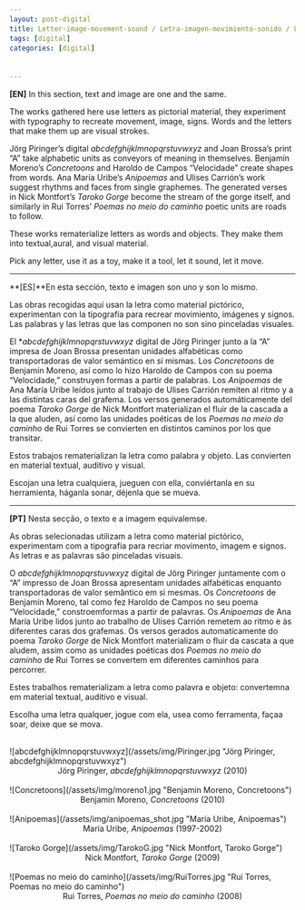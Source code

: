 ```yaml
---
layout: post-digital
title: Letter­-image­-movement-­sound / Letra­-imagen­-movimiento­-sonido / Letra-imagem­-movimento­-som
tags: [digital]
categories: [digital]


---
```


**[EN]** In this section, text and image are one and the same.

The works gathered here use letters as pictorial material, they experiment with typography to recreate movement, image, signs. Words and the letters that make them up are visual strokes.

Jörg Piringer’s digital *abcdefghijklmnopqrstuvwxyz* and Joan Brossa’s print “A” take alphabetic units as conveyors of meaning in themselves. Benjamín Moreno’s *Concretoons* and Haroldo de Campos “Velocidade” create shapes from words. Ana María Uribe’s *Anipoemas* and Ulises Carrión’s work suggest rhythms and faces from single graphemes. The generated verses in Nick Montfort’s *Taroko Gorge* become the stream of the gorge itself, and similarly in Rui Torres’ *Poemas no meio do caminho* poetic units are roads to follow.

These works rematerialize letters as words and objects. They make them into textual,aural, and visual material.

Pick any letter, use it as a toy, make it a tool, let it sound, let it move.

---

**[ES]**En esta sección, texto e imagen son uno y son lo mismo.

Las obras recogidas aquí usan la letra como material pictórico, experimentan con la tipografía para recrear movimiento, imágenes y signos. Las palabras y las letras que las componen no son sino pinceladas visuales.

El **abcdefghijklmnopqrstuvwxyz* digital de Jörg Piringer junto a la “A” impresa de Joan Brossa presentan unidades alfabéticas como transportadoras de valor semántico en sí mismas. Los *Concretoons* de Benjamín Moreno, así como lo hizo Haroldo de Campos con su poema “Velocidade,” construyen formas a partir de palabras. Los *Anipoemas* de Ana María Uribe leídos junto al trabajo de Ulises Carrión remiten al ritmo y a las distintas caras del grafema. Los versos generados automáticamente del poema *Taroko Gorge* de Nick Montfort materializan el fluir de la cascada a la que aluden, así como las unidades poéticas de los *Poemas no meio do caminho* de Rui Torres se convierten en distintos caminos por los que transitar.

Estos trabajos rematerializan la letra como palabra y objeto. Las convierten en material textual, auditivo y visual.

Escojan una letra cualquiera, jueguen con ella, conviértanla en su herramienta, háganla sonar, déjenla que se mueva.

---

**[PT]** Nesta secção, o texto e a imagem equivalem­se.

As obras selecionadas utilizam a letra como material pictórico, experimentam com a tipografia para recriar movimento, imagem e signos. As letras e as palavras são pinceladas visuais.

O *abcdefghijklmnopqrstuvwxyz* digital de Jörg Piringer juntamente com o “A” impresso de Joan Brossa apresentam unidades alfabéticas enquanto transportadoras de valor semântico em si mesmas. Os *Concretoons* de Benjamín Moreno, tal como fez Haroldo de Campos no seu poema “Velocidade,” constroemformas a partir de palavras. Os *Anipoemas* de Ana María Uribe lidos junto ao trabalho de Ulises Carrión remetem ao ritmo e às diferentes caras dos grafemas. Os versos gerados automaticamente do poema *Taroko Gorge* de Nick Montfort materializam o fluir da cascata a que aludem, assim como as unidades poéticas dos *Poemas no meio do caminho* de Rui Torres se convertem em diferentes caminhos para percorrer.

Estes trabalhos rematerializam a letra como palavra e objeto: convertem­na em material textual, auditivo e visual.

Escolha uma letra qualquer, jogue com ela, use­a como ferramenta, faça­a soar, deixe que se mova.

<br/>
![abcdefghijklmnopqrstuvwxyz](/assets/img/Piringer.jpg "Jörg Piringer, abcdefghijklmnopqrstuvwxyz")
<center>Jörg Piringer, <em>abcdefghijklmnopqrstuvwxyz</em> (2010)</center>
<br/>
![Concretoons](/assets/img/moreno1.jpg "Benjamin Moreno, Concretoons")
<center>Benjamin Moreno, <em>Concretoons</em> (2010)</center>
<br/>
![Anipoemas](/assets/img/anipoemas_shot.jpg "María Uribe, Anipoemas")
<center>María Uribe, <em>Anipoemas</em> (1997-2002)</center>
<br/>
![Taroko Gorge](/assets/img/TarokoG.jpg "Nick Montfort, Taroko Gorge")
<center>Nick Montfort, <em>Taroko Gorge</em> (2009)</center>
<br/>
![Poemas no meio do caminho](/assets/img/RuiTorres.jpg "Rui Torres, Poemas no meio do caminho")
<center>Rui Torres, <em>Poemas no meio do caminho</em> (2008)</center>
